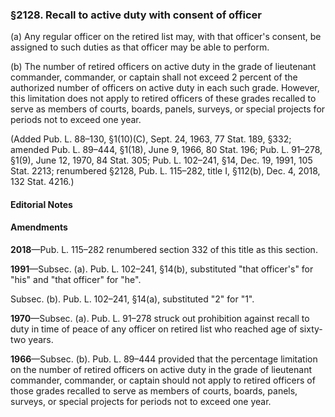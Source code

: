 ### §2128. Recall to active duty with consent of officer ###

(a) Any regular officer on the retired list may, with that officer's consent, be assigned to such duties as that officer may be able to perform.

(b) The number of retired officers on active duty in the grade of lieutenant commander, commander, or captain shall not exceed 2 percent of the authorized number of officers on active duty in each such grade. However, this limitation does not apply to retired officers of these grades recalled to serve as members of courts, boards, panels, surveys, or special projects for periods not to exceed one year.

(Added Pub. L. 88–130, §1(10)(C), Sept. 24, 1963, 77 Stat. 189, §332; amended Pub. L. 89–444, §1(18), June 9, 1966, 80 Stat. 196; Pub. L. 91–278, §1(9), June 12, 1970, 84 Stat. 305; Pub. L. 102–241, §14, Dec. 19, 1991, 105 Stat. 2213; renumbered §2128, Pub. L. 115–282, title I, §112(b), Dec. 4, 2018, 132 Stat. 4216.)

#### **Editorial Notes** ####

#### Amendments ####

**2018**—Pub. L. 115–282 renumbered section 332 of this title as this section.

**1991**—Subsec. (a). Pub. L. 102–241, §14(b), substituted "that officer's" for "his" and "that officer" for "he".

Subsec. (b). Pub. L. 102–241, §14(a), substituted "2" for "1".

**1970**—Subsec. (a). Pub. L. 91–278 struck out prohibition against recall to duty in time of peace of any officer on retired list who reached age of sixty-two years.

**1966**—Subsec. (b). Pub. L. 89–444 provided that the percentage limitation on the number of retired officers on active duty in the grade of lieutenant commander, commander, or captain should not apply to retired officers of those grades recalled to serve as members of courts, boards, panels, surveys, or special projects for periods not to exceed one year.